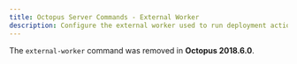 ```yaml
---
title: Octopus Server Commands - External Worker
description: Configure the external worker used to run deployment actions and scripts on the Octopus Server
---
```


The `external-worker` command was removed in **Octopus 2018.6.0**.
